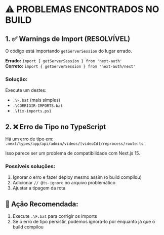 # ⚠️ PROBLEMAS ENCONTRADOS NO BUILD

## 1. ✅ Warnings de Import (RESOLVÍVEL)
O código está importando `getServerSession` do lugar errado.

**Errado:** `import { getServerSession } from 'next-auth'`  
**Correto:** `import { getServerSession } from 'next-auth/next'`

### Solução:
Execute um destes:
- `.\F.bat` (mais simples)
- `.\CORRIGIR-IMPORTS.bat`
- `.\fix-imports.ps1`

## 2. ❌ Erro de Tipo no TypeScript
Há um erro de tipo em:
`.next/types/app/api/admin/videos/[videoId]/reprocess/route.ts`

Isso parece ser um problema de compatibilidade com Next.js 15.

### Possíveis soluções:
1. Ignorar o erro e fazer deploy mesmo assim (o build compilou)
2. Adicionar `// @ts-ignore` no arquivo problemático
3. Ajustar a tipagem da rota

## 🎯 Ação Recomendada:
1. Execute `.\F.bat` para corrigir os imports
2. Se o erro de tipo persistir, podemos ignorá-lo por enquanto já que o build compilou

